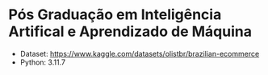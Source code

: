 ﻿# Pós Graduação em Inteligência Artifical e Aprendizado de Máquina

 - Dataset: https://www.kaggle.com/datasets/olistbr/brazilian-ecommerce
 - Python: 3.11.7
